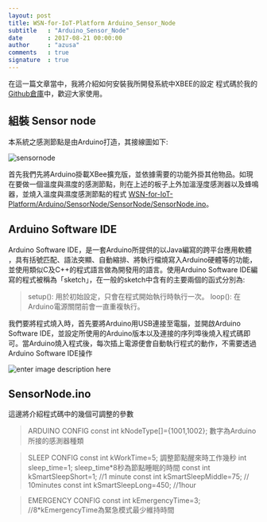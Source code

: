 ```yaml
---
layout: post
title: WSN-for-IoT-Platform Arduino_Sensor_Node
subtitle   : "Arduino_Sensor_Node"
date       : 2017-08-21 00:00:00
author     : "azusa"
comments   : true
signature  : true
---
```


在這一篇文章當中，我將介紹如何安裝我所開發系統中XBEE的設定
程式碼於我的[Github倉庫](https://github.com/azusa152/WSN-for-IoT-Platform)中，歡迎大家使用。

組裝 Sensor node
-------------
本系統之感測節點是由Arduino打造，其接線圖如下:

![sensornode](https://lh3.googleusercontent.com/vJXw5maEDFh7ZP10YJTRQJIgSLRm7kfC6J08uGx0mL-iYfXyaTcgwHXw9TpbWYL-HwMRsiLxcFIH=s500 "sensornode.png")

首先我們先將Arduino掛載XBee擴充版，並依據需要的功能外掛其他物品。如現在要做一個溫度與濕度的感測節點，則在上述的板子上外加溫溼度感測器以及蜂鳴器，並燒入溫度與濕度感測節點的程式 [WSN-for-IoT-Platform/Arduino/SensorNode/SensorNode/SensorNode.ino](https://github.com/azusa152/WSN-for-IoT-Platform/blob/master/Arduino/SensorNode/SensorNode/SensorNode.ino)。

Arduino Software IDE
-------------
Arduino Software IDE，是一套Arduino所提供的以Java編寫的跨平台應用軟體 ，具有括號匹配、語法突顯、自動縮排、將執行檔燒寫入Arduino硬體等的功能，並使用類似C及C++的程式語言做為開發用的語言。使用Arduino Software IDE編寫的程式被稱為「sketch」，在一般的sketch中含有的主要兩個的函式分別為:

> setup(): 用於初始設定，只會在程式開始執行時執行一次。
>loop(): 在Arduino電源關閉前會一直重複執行。

我們要將程式燒入時，首先要將Arduino用USB連接至電腦，並開啟Arduino Software IDE，並設定所使用的Arduino版本以及連接的序列埠後燒入程式碼即可。當Arduino燒入程式後，每次插上電源便會自動執行程式的動作，不需要透過Arduino Software IDE操作

![enter image description here](https://lh3.googleusercontent.com/-UXDSsNKP-u4/WaUgXJejyTI/AAAAAAAAA7s/f0XD1Ld1JdARowXMcxG4fkYdzPvkdY-ngCE0YBhgL/s500/arudino+ide.png "arudino ide.png")


SensorNode.ino
-------------
這邊將介紹程式碼中的幾個可調整的參數

> ARDUINO CONFIG 
> const int kNodeType[]={1001,1002}; 數字為Arduino所接的感測器種類

>SLEEP CONFIG
>const int kWorkTime=5; 調整節點醒來時工作幾秒
>int sleep_time=1;  sleep_time*8秒為節點睡眠的時間
>const int kSmartSleepShort=1; //1 minute
>const int kSmartSleepMiddle=75; // 10minutes
>const int kSmartSleepLong=450; //1hour

>EMERGENCY CONFIG
>const int kEmergencyTime=3; //8*kEmergencyTime為緊急模式最少維持時間
